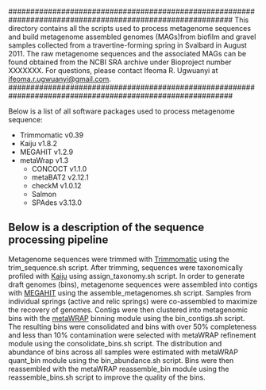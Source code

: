 ###########################################################################################################
This directory contains all the scripts used to process metagenome sequences and build metagenome assembled 
genomes (MAGs)from biofilm and gravel samples collected from a travertine-forming spring in Svalbard in 
August 2011. The raw metagenome sequences and the associated MAGs can be found obtained from the NCBI SRA 
archive under Bioproject number XXXXXXX. For questions, please contact Ifeoma R. Ugwuanyi at 
ifeoma.r.ugwuanyi@gmail.com.
###########################################################################################################

Below is a list of all software packages used to process metagenome sequence: <br />
* Trimmomatic v0.39 <br />
* Kaiju v1.8.2 <br />
* MEGAHIT v1.2.9 <br />
* metaWrap v1.3 <br />
	* CONCOCT v1.1.0 <br />
	* metaBAT2 v2.12.1 <br />
	* checkM v1.0.12 <br />
	* Salmon <br />
	* SPAdes v3.13.0 <br />

## Below is a description of the sequence processing pipeline
Metagenome sequences were trimmed with [Trimmomatic](https://github.com/usadellab/Trimmomatic) using the trim_sequence.sh script. 
After trimming, sequences were taxonomically profiled with [Kaiju](https://github.com/bioinformatics-centre/kaiju) using 
assign_taxonomy.sh script. In order to generate draft genomes (bins), metagenome sequences were assembled into contigs with 
[MEGAHIT](https://github.com/voutcn/megahit) using the assemble_metagenomes.sh script. Samples from individual springs (active and relic springs) 
were co-assembled to maximize the recovery of genomes. Contigs were then clustered into metagenomic bins with the [metaWRAP](https://github.com/bxlab/metaWRAP)
binning module using the bin_contigs.sh script. The resulting bins were consolidated and bins with over 50% completeness and less than 10% contamination were 
selected with metaWRAP refinement module using the consolidate_bins.sh script. The distribution and abundance of bins across all samples were estimated 
with metaWRAP quant_bin module using the bin_abundance.sh script. Bins were then reassembled with the metaWRAP reassemble_bin module using the reassemble_bins.sh 
script to improve the quality of the bins.
